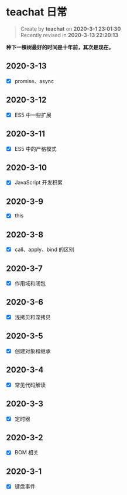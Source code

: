 # teachat 日常

> Create by **teachat** on **2020-3-1 23:01:30**  
> Recently revised in **2020-3-13 22:20:13**

**种下一棵树最好的时间是十年前，其次是现在。**

## 2020-3-13

- [x] promise、async

## 2020-3-12

- [x] ES5 中一些扩展

## 2020-3-11

- [x] ES5 中的严格模式

## 2020-3-10

- [x] JavaScript 开发积累

## 2020-3-9

- [x] this

## 2020-3-8

- [x] call、apply、bind 的区别

## 2020-3-7

- [x] 作用域和闭包

## 2020-3-6

- [x] 浅拷贝和深拷贝

## 2020-3-5

- [x] 创建对象和继承

## 2020-3-4

- [x] 常见代码解读

## 2020-3-3

- [x] 定时器

## 2020-3-2

- [x] BOM 相关

## 2020-3-1

- [x] 键盘事件
